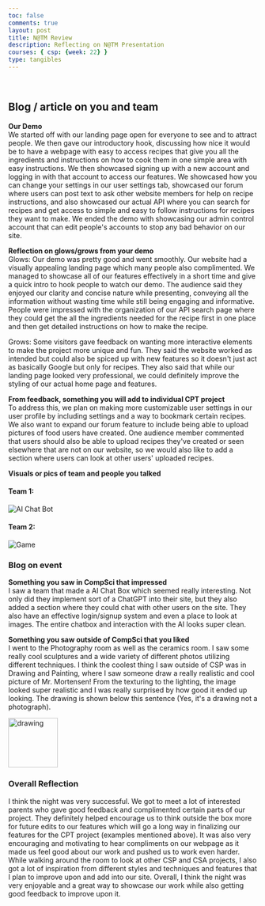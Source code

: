 ```yaml
---
toc: false
comments: true
layout: post
title: N@TM Review
description: Reflecting on N@TM Presentation
courses: { csp: {week: 22} }
type: tangibles
---
```

<br>

## Blog / article on you and team
**Our Demo**
<br>
We started off with our landing page open for everyone to see and to attract people. We then gave our introductory hook, discussing how nice it would be to have a webpage with easy to access recipes that give you all the ingredients and instructions on how to cook them in one simple area with easy instructions. We then showcased signing up with a new account and logging in with that account to access our features. We showcased how you can change your settings in our user settings tab, showcased our forum where users can post text to ask other website members for help on recipe instructions, and also showcased our actual API where you can search for recipes and get access to simple and easy to follow instructions for recipes they want to make. We ended the demo with showcasing our admin control account that can edit people's accounts to stop any bad behavior on our site. 

**Reflection on glows/grows from your demo**
<br>
Glows: Our demo was pretty good and went smoothly. Our website had a visually appealing landing page which many people also complimented. We managed to showcase all of our features effectively in a short time and give a quick intro to hook people to watch our demo. The audience said they enjoyed our clarity and concise nature while presenting, conveying all the information without wasting time while still being engaging and informative. People were impressed with the organization of our API search page where they could get the all the ingredients needed for the recipe first in one place and then get detailed instructions on how to make the recipe. 

Grows: Some visitors gave feedback on wanting more interactive elements to make the project more unique and fun. They said the website worked as intended but could also be spiced up with new features so it doesn't just act as basically Google but only for recipes. They also said that while our landing page looked very professional, we could definitely improve the styling of our actual home page and features. 

**From feedback, something you will add to individual CPT project**
<br>
To address this, we plan on making more customizable user settings in our user profile  by including settings and a way to bookmark certain recipes. We also want to expand our forum feature to include being able to upload pictures of food users have created. One audience member commented that users should also be able to upload recipes they've created or seen elsewhere that are not on our website, so we would also like to add a section where users can look at other users' uploaded recipes.

**Visuals or pics of team and people you talked**
<br>

#### Team 1:
![AI Chat Bot](https://github.com/DavidL0914/student/assets/67357222/684faafe-41f9-4fe8-a027-1ac8f74219f8)

#### Team 2:
![Game](https://github.com/DavidL0914/student/assets/67357222/c0c257b6-1523-4f04-abcb-0091d3b26c5d)

### Blog on event
**Something you saw in CompSci that impressed**
<br>
I saw a team that made a AI Chat Box which seemed really interesting. Not only did they implement sort of a ChatGPT into their site, but they also added a section where they could chat with other users on the site. They also have an effective login/signup system and even a place to look at images. The entire chatbox and interaction with the AI looks super clean.

**Something you saw outside of CompSci that you liked**
<br>
I went to the Photography room as well as the ceramics room. I saw some really cool sculptures and a wide variety of different photos utilizing different techniques. I think the coolest thing I saw outside of CSP was in Drawing and Painting, where I saw someone draw a really realistic and cool picture of Mr. Mortensen! From the texturing to the lighting, the image looked super realistic and I was really surprised by how good it ended up looking. The drawing is shown below this sentence (Yes, it's a drawing not a photograph).

<img src="https://files.catbox.moe/7calq6.png" alt="drawing" style="width:100px;"/>

### Overall Reflection
I think the night was very successful. We got to meet a lot of interested parents who gave good feedback and complimented certain parts of our project. They definitely helped encourage us to think outside the box more for future edits to our features which will go a long way in finalizing our features for the CPT project (examples mentioned above). It was also very encouraging and motivating to hear compliments on our webpage as it made us feel good about our work and pushed us to work even harder. While walking around the room to look at other CSP and CSA projects, I also got a lot of inspiration from different styles and techniques and features that I plan to improve upon and add into our site. Overall, I think the night was very enjoyable and a great way to showcase our work while also getting good feedback to improve upon it. 